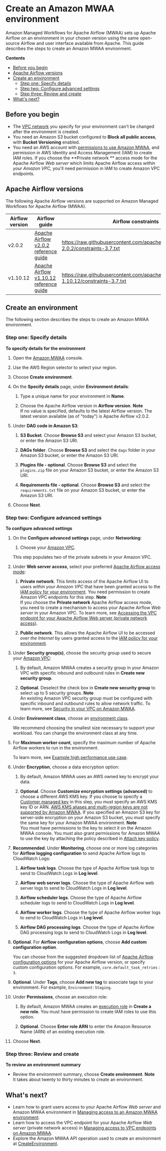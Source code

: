 # Create an Amazon MWAA environment<a name="create-environment"></a>

Amazon Managed Workflows for Apache Airflow \(MWAA\) sets up Apache Airflow on an environment in your chosen version using the same open\-source Airflow and user interface available from Apache\. This guide describes the steps to create an Amazon MWAA environment\.

**Contents**
+ [Before you begin](#create-environment-before)
+ [Apache Airflow versions](#create-environment-regions-aa-versions)
+ [Create an environment](#create-environment-start)
  + [Step one: Specify details](#create-environment-start-details)
  + [Step two: Configure advanced settings](#create-environment-start-advanced)
  + [Step three: Review and create](#create-environment-start-review)
+ [What's next?](#mwaa-env-next-up)

## Before you begin<a name="create-environment-before"></a>
+ The [VPC network](vpc-create.md) you specify for your environment can't be changed after the environment is created\.
+ You need an Amazon S3 bucket configured to **Block all public access**, with **Bucket Versioning** enabled\.
+ You need an AWS account with [permissions to use Amazon MWAA](manage-access.md), and permission in AWS Identity and Access Management \(IAM\) to create IAM roles\. If you choose the **Private network ** access mode for the Apache Airflow *Web server* which limits Apache Airflow access *within your Amazon VPC*, you'll need permission in IAM to create Amazon VPC endpoints\.

## Apache Airflow versions<a name="create-environment-regions-aa-versions"></a>

The following Apache Airflow versions are supported on Amazon Managed Workflows for Apache Airflow \(MWAA\)\.


| Airflow version | Airflow guide | Airflow constraints | Python version | 
| --- | --- | --- | --- | 
|  v2\.0\.2  |  [Apache Airflow v2\.0\.2 reference guide](http://airflow.apache.org/docs/apache-airflow/2.0.2/index.html)  |  [https://raw\.githubusercontent\.com/apache/airflow/constraints\-2\.0\.2/constraints\-3\.7\.txt](https://raw.githubusercontent.com/apache/airflow/constraints-2.0.2/constraints-3.7.txt)  |  [Python 3\.7](https://www.python.org/dev/peps/pep-0537/)  | 
|  v1\.10\.12  |  [Apache Airflow v1\.10\.12 reference guide](https://airflow.apache.org/docs/apache-airflow/1.10.12/)  |  [https://raw\.githubusercontent\.com/apache/airflow/constraints\-1\.10\.12/constraints\-3\.7\.txt](https://raw.githubusercontent.com/apache/airflow/constraints-1.10.12/constraints-3.7.txt)  |  [Python 3\.7](https://www.python.org/dev/peps/pep-0537/)  | 

## Create an environment<a name="create-environment-start"></a>

The following section describes the steps to create an Amazon MWAA environment\.

### Step one: Specify details<a name="create-environment-start-details"></a>

**To specify details for the environment**

1. Open the [Amazon MWAA](https://console.aws.amazon.com/mwaa/home/) console\.

1. Use the AWS Region selector to select your region\.

1. Choose **Create environment**\.

1. On the **Specify details** page, under **Environment details**:

   1. Type a unique name for your environment in **Name**\.

   1. Choose the Apache Airflow version in **Airflow version**\. 
**Note**  
If no value is specified, defaults to the latest Airflow version\. The latest version available \(as of "today"\) is Apache Airflow v2\.0\.2\.

1. Under **DAG code in Amazon S3**:

   1. **S3 Bucket**\. Choose **Browse S3** and select your Amazon S3 bucket, or enter the Amazon S3 URI\.

   1. **DAGs folder**\. Choose **Browse S3** and select the `dags` folder in your Amazon S3 bucket, or enter the Amazon S3 URI\.

   1. **Plugins file \- optional**\. Choose **Browse S3** and select the `plugins.zip` file on your Amazon S3 bucket, or enter the Amazon S3 URI\.

   1. **Requirements file \- optional**\. Choose **Browse S3** and select the `requirements.txt` file on your Amazon S3 bucket, or enter the Amazon S3 URI\.

1. Choose **Next**\. 

### Step two: Configure advanced settings<a name="create-environment-start-advanced"></a>

**To configure advanced settings**

1. On the **Configure advanced settings** page, under **Networking**:

   1. Choose your [Amazon VPC](vpc-create.md)\.

     This step populates two of the private subnets in your Amazon VPC\.

1. Under **Web server access**, select your preferred [Apache Airflow access mode](configuring-networking.md):

   1. **Private network**\. This limits access of the Apache Airflow UI to users *within your Amazon VPC* that have been granted access to the [IAM policy for your environment](access-policies.md)\. You need permission to create Amazon VPC endpoints for this step\.
**Note**  
If you choose the **Private network** Apache Airflow access mode, you need to create a mechanism to access your Apache Airflow *Web server* in your Amazon VPC\. To learn more, see [Accessing the VPC endpoint for your Apache Airflow Web server \(private network access\)](vpc-vpe-access.md#vpc-vpe-access-endpoints)\.

   1. **Public network**\. This allows the Apache Airflow UI to be accessed *over the Internet* by users granted access to the [IAM policy for your environment](access-policies.md)\.

1. Under **Security group\(s\)**, choose the security group used to secure your [Amazon VPC](vpc-create.md):

   1. By default, Amazon MWAA creates a security group in your Amazon VPC with specific inbound and outbound rules in **Create new security group**\.

   1. **Optional**\. Deselect the check box in **Create new security group** to select up to 5 security groups\.
**Note**  
An existing Amazon VPC security group must be configured with specific inbound and outbound rules to allow network traffic\. To learn more, see [Security in your VPC on Amazon MWAA](vpc-security.md)\.

1. Under **Environment class**, choose an [environment class](environment-class.md)\.

   We recommend choosing the smallest size necessary to support your workload\. You can change the environment class at any time\.

1. For **Maximum worker count**, specify the maximum number of Apache Airflow workers to run in the environment\.

   To learn more, see [Example high performance use case](mwaa-autoscaling.md#mwaa-autoscaling-high-volume)\.

1. Under **Encryption**, choose a data encryption option:

   1. By default, Amazon MWAA uses an AWS owned key to encrypt your data\.

   1. **Optional**\. Choose **Customize encryption settings \(advanced\)** to choose a different AWS KMS key\. If you choose to specify a [Customer managed key](https://docs.aws.amazon.com/kms/latest/developerguide/concepts.html#customer-cmk) in this step, you must specify an AWS KMS key ID or ARN\. [AWS KMS aliases and multi\-region keys are not supported by Amazon MWAA](custom-keys-certs.md)\. If you specified an Amazon S3 key for server\-side encryption on your Amazon S3 bucket, you must specify the same key for your Amazon MWAA environment\.
**Note**  
You must have permissions to the key to select it on the Amazon MWAA console\. You must also grant permissions for Amazon MWAA to use the key by attaching the policy described in [Attach key policy](custom-keys-certs.md#custom-keys-certs-grant-policies-attach)\.

1. **Recommended**\. Under **Monitoring**, choose one or more log categories for **Airflow logging configuration** to send Apache Airflow logs to CloudWatch Logs:

   1. **Airflow task logs**\. Choose the type of Apache Airflow task logs to send to CloudWatch Logs in **Log level**\.

   1. **Airflow web server logs**\. Choose the type of Apache Airflow web server logs to send to CloudWatch Logs in **Log level**\.

   1. **Airflow scheduler logs**\. Choose the type of Apache Airflow scheduler logs to send to CloudWatch Logs in **Log level**\.

   1. **Airflow worker logs**\. Choose the type of Apache Airflow worker logs to send to CloudWatch Logs in **Log level**\.

   1. **Airflow DAG processing logs**\. Choose the type of Apache Airflow DAG processing logs to send to CloudWatch Logs in **Log level**\.

1. **Optional**\. For **Airflow configuration options**, choose **Add custom configuration option**\.

   You can choose from the suggested dropdown list of [Apache Airflow configuration options](configuring-env-variables.md) for your Apache Airflow version, or specify custom configuration options\. For example, `core.default_task_retries` : `3`\.

1. **Optional**\. Under **Tags**, choose **Add new tag** to associate tags to your environment\. For example, `Environment`: `Staging`\.

1. Under **Permissions**, choose an execution role:

   1. By default, Amazon MWAA creates an [execution role](mwaa-create-role.md) in **Create a new role**\. You must have permission to create IAM roles to use this option\.

   1. **Optional**\. Choose **Enter role ARN** to enter the Amazon Resource Name \(ARN\) of an existing execution role\.

1. Choose **Next**\.

### Step three: Review and create<a name="create-environment-start-review"></a>

**To review an environment summary**
+ Review the environment summary, choose **Create environment**\.
**Note**  
It takes about twenty to thirty minutes to create an environment\.

## What's next?<a name="mwaa-env-next-up"></a>
+ Learn how to grant users access to your Apache Airflow *Web server* and Amazon MWAA environment in [Managing access to an Amazon MWAA environment](manage-access.md)\.
+ Learn how to access the VPC endpoint for your Apache Airflow *Web server* \(private network access\) in [Managing access to VPC endpoints on Amazon MWAA](vpc-vpe-access.md)\.
+ Explore the Amazon MWAA API operation used to create an environment at [CreateEnvironment](https://docs.aws.amazon.com/mwaa/latest/API/API_CreateEnvironment.html)\.